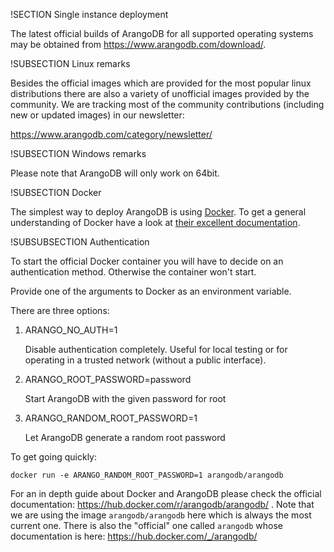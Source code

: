 !SECTION Single instance deployment

The latest official builds of ArangoDB for all supported operating systems may be obtained from https://www.arangodb.com/download/.

!SUBSECTION Linux remarks

Besides the official images which are provided for the most popular linux distributions there are also a variety of unofficial images provided by the community. We are tracking most of the community contributions (including new or updated images) in our newsletter:

https://www.arangodb.com/category/newsletter/

!SUBSECTION Windows remarks

Please note that ArangoDB will only work on 64bit.

!SUBSECTION Docker

The simplest way to deploy ArangoDB is using [Docker](https://docker.io/). To get a general understanding of Docker have a look at [their excellent documentation](https://docs.docker.com/).

!SUBSUBSECTION Authentication

To start the official Docker container you will have to decide on an authentication method. Otherwise the container won't start.

Provide one of the arguments to Docker as an environment variable.

There are three options:

1. ARANGO_NO_AUTH=1

   Disable authentication completely. Useful for local testing or for operating in a trusted network (without a public interface).
        
2. ARANGO_ROOT_PASSWORD=password

   Start ArangoDB with the given password for root
        
3. ARANGO_RANDOM_ROOT_PASSWORD=1

   Let ArangoDB generate a random root password
        
To get going quickly:

`docker run -e ARANGO_RANDOM_ROOT_PASSWORD=1 arangodb/arangodb`

For an in depth guide about Docker and ArangoDB please check the official documentation: https://hub.docker.com/r/arangodb/arangodb/ . Note that we are using the image `arangodb/arangodb` here which is always the most current one. There is also the "official" one called `arangodb` whose documentation is here: https://hub.docker.com/_/arangodb/

